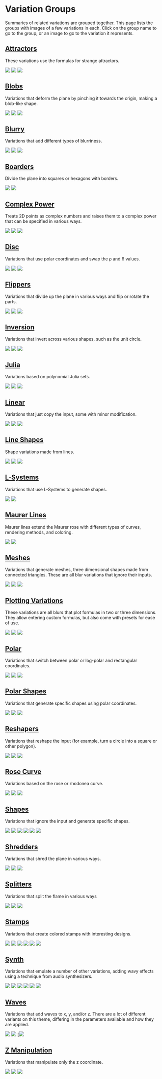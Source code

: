 # Variation Groups

Summaries of related variations are grouped together. This page lists the groups with images of a few variations in each. Click on the group name to go to the group, or an image to go to the variation it represents.

## [Attractors](attractors/attractors.md#Attractors)

These variations use the formulas for strange attractors.

[![](attractors/clifford-1.png)](attractors/attractors.md#clifford_js) [![](attractors/hopalong-1.png)](attractors/attractors.md#hopalong) [![](attractors/threeply-1.png)](attractors/attractors.md#threeply)

## [Blobs](blobs/blobs.md#Blobs)
Variations that deform the plane by pinching it towards the origin, making a blob-like shape.

[![](blobs/blob-1.png)](blobs/blobs.md#blob) [![](blobs/flower_db-1.png)](blobs/blobs.md#flower_db) [![](blobs/rose-1.png)](blobs/blobs.md#rose)

## [Blurry](blurry/blurry.md#Blurry)
Variations that add different types of blurriness.

[![](blurry/blur_zoom-1.png)](blurry/blurry.md#blur_zoom) [![](blurry/exblur-1.png)](blurry/blurry.md#exblur) [![](blurry/radial_blur-1.png)](blurry/blurry.md#radial_blur)

## [Boarders](boarders/boarders.md#Boarders)

Divide the plane into squares or hexagons with borders.

[![](boarders/boarders2-1.png)](boarders/boarders.md#boarders2--pre_boarders2) [![](boarders/xtrb-1.png)](boarders/boarders.md#xtrb)

## [Complex Power](cpow/cpow.md#Complex-Power)

Treats 2D points as complex numbers and raises them to a complex power that can be specified in various ways.

[![](cpow/cpow-1.png)](cpow/cpow.md#cpow) [![](cpow/cpow3-1.png)](cpow/cpow.md#cpow3) [![](cpow/escher-1.png)](cpow/cpow.md#escher)

## [Disc](disc/disc.md#Disc)

Variations that use polar coordinates and swap the ρ and θ values.

[![](disc/disc-1.png)](disc/disc.md#disc-1) [![](disc/edisc-1.png)](disc/disc.md#edisc) [![](disc/idisc-1.png)](disc/disc.md#idisc)

## [Flippers](filppers/flippers.md#Flippers)
Variations that divide up the plane in various ways and flip or rotate the parts.

[![](flippers/fan2-1.png)](flippers/flippers.md#fan2) [![](flippers/lazysensen-1.png)](flippers/flippers.md#lazysensen) [![](flippers/scrambly-1.png)](flippers/flippers.md#scrambly)

## [Inversion](inversion/inversion.md#Inversion)

Variations that invert across various shapes, such as the unit circle.

[![](inversion/d_spherical-1.png)](inversion/inversion.md#d_spherical) [![](inversion/octagon-2.png)](inversion/inversion.md#octagon) [![](inversion/spherical-1.png)](inversion/inversion.md#spherical)

## [Julia](julia/julia.md#Julia)

Variations based on polynomial Julia sets.

[![](julia/eJulia-1.png)](julia/julia.md#eJulia) [![](julia/julian-1.png)](julia/julia.md#julian) [![](julia/juliaNab-1.png)](julia/julia.md#juliaNab)

## [Linear](linear/linear.md#Linear)

Variations that just copy the input, some with minor modification.

[![](linear/dc_linear-1.png)](linear/linear.md#dc_linear) [![](linear/linear-1.png)](linear/linear.md#linear-1) [![](linear/linearT-1.png)](linear/linear.md#linearT)

## [Line Shapes](lineshapes/lineshapes.md#Line-shapes)

Shape variations made from lines.

[![](lineshapes/harmonograph_js-1.png)](lineshapes/lineshapes.md#harmonograph_js) [![](lineshapes/hilbert_js-1.png)](lineshapes/lineshapes.md#hilbert_js) [![](lineshapes/spirograph-1.png)](lineshapes/lineshapes.md#spirograph) 

## [L-Systems](lsystems/lsystems.md#L-Systems)

Variations that use L-Systems to generate shapes.

[![](lsystems/lsystem-1.png)](lsystems/lsystems.md#lsystem_js) [![](lsystems/lsystem3D-1.png)](lsystems/lsystems.md#lsystem3D_js)

## [Maurer Lines](maurerlines/maurerlines.md#Maurer-Lines)

Maurer lines extend the Maurer rose with different types of curves, rendering methods, and coloring.

[![](maurerlines/maurer_lines-1.png)](maurerlines/maurerlines.md#maurer_lines) [![](maurerlines/maurer_lines-2.png)](maurerlines/maurerlines.md#maurer_lines)

## [Meshes](meshes/meshes.md#Meshes)
Variations that generate meshes, three dimensional shapes made from connected triangles. These are all blur variations that ignore their inputs.

[![](meshes/obj_mesh_primitive_wf-1.png)](meshes/meshes.md#obj_mesh_primitive_wf) [![](meshes/sattractor3D-1.png)](meshes/meshes.md#sattractor3D) [![](meshes/terrain3D-1.png)](meshes/meshes.md#terrain3D)

## [Plotting Variations](plotting/plotting.md#Plotting-variations)

These variations are all blurs that plot formulas in two or three dimensions. They allow entering custom formulas, but also come with presets for ease of use.

[![](plotting/isosfplot3d-1.png)](plotting/plotting.md#isosfplot3d_wf) [![](plotting/parplot2d-2.png)](plotting/plotting.md#parplot2d_wf) [![](plotting/polarplot3d-1.png)](plotting/plotting.md#polarplot3d_wf)

## [Polar](polar/polar.md#Polar)

Variations that switch between polar or log-polar and rectangular coordinates.

[![](polar/polar-1.png)](polar/polar.md#polar-1) [![](polar/polar2-2.png)](polar/polar.md#polar2) [![](polar/unpolar-2.png)](polar/polar.md#unpolar)

## [Polar Shapes](polarshapes/polarshapes.md#Half-Blurs)
Variations that generate specific shapes using polar coordinates.

[![](polarshapes/cannabiscurve-1.png)](polarshapes/polarshapes.md#cannabiscurve_wf) [![](polarshapes/cloverleaf-1.png)](polarshapes/polarshapes.md#cloverleaf_wf) [![](polarshapes/shape-2.png)](polarshapes/polarshapes.md#shape)

## [Reshapers](reshapers/reshapers.md#Reshapers)

Variations that reshape the input (for example, turn a circle into a square or other polygon).

[![](reshapers/circlize2-1.png)](reshapers/reshapers.md#circlize2) [![](reshapers/ngon-1.png)](reshapers/reshapers.md#ngon) [![](reshapers/super_shape-1.png)](reshapers/reshapers.md#super_shape)

## [Rose Curve](rosecurve/rosecurve.md#Variations-Based-on-the-Rose-Curve)

Variations based on the rose or rhodonea curve.

[![](rosecurve/flower-1.png)](rosecurve/rosecurve.md#flower) [![](rosecurve/maurer_rose-2.png)](rosecurve/rosecurve.md#maurer_rose) [![](rosecurve/rhodonea-1.png)](rosecurve/rosecurve.md#rhodonea)

## [Shapes](shapes/shapes.md#Shapes)

Variations that ignore the input and generate specific shapes.

[![](shapes/blur-1.png)](shapes/shapes.md#blur) [![](shapes/nblur-1.png)](shapes/shapes.md#nBlur) [![](shapes/primitives_wf-1.png)](shapes/shapes.md#primitives_wf) [![](shapes/starblur-1.png)](shapes/shapes.md#starblur) [![](shapes/superShape3d-1.png)](shapes/shapes.md#superShape3d) [![](shapes/waveblur-1.png)](shapes/shapes.md#waveblur_wf)

## [Shredders](shredders/shredders.md#Shredders)

Variations that shred the plane in various ways.

[![](shredders/checks-1.png)](shredders/shredders.md#checks) [![](shredders/shredlin-1.png)](shredders/shredders.md#shredlin) [![](shredders/shredrad-1.png)](shredders/shredders.md#shredrad)

## [Splitters](splitters/splitters.md#Splitters)

Variations that split the flame in various ways

[![](splitters/circus-1.png)](splitters/splitters.md#circus) [![](splitters/corners-1.png)](splitters/splitters.md#corners) [![](splitters/spligon-1.png)](splitters/splitters.md#spligon)

## [Stamps](stamps/stamps#Stamps)

Variations that create colored stamps with interesting designs.

[![](stamps/dc_glypho-1.png)](stamps/stamps.md#dc_glypho) [![](stamps/dc_inversion-1.png)](stamps/stamps.md#dc_inversion) [![](stamps/dc_mandala-1.png)](stamps/stamps.md#dc_mandala) [![](stamps/dc_warping-1.png)](stamps/stamps.md#dc_warping) [![](stamps/glsl_circuits-1.png)](stamps/stamps.md#glsl_circuits) [![](stamps/glsl_mandelbox2D-1.png)](stamps/stamps.md#glsl_mandelbox2D)


## [Synth](synth/synth.md#Synth)

Variations that emulate a number of other variations, adding wavy effects using a technique from audio synthesizers.

[![](synth/synth-1.png)](synth/synth.md#synth-v2) [![](synth/synth-2.png)](synth/synth.md#synth-v2) [![](synth/synth-7.png)](synth/synth.md#synth-v2) [![](synth/synth-14.png)](synth/synth.md#synth-v2) [![](synth/synth-19.png)](synth/synth.md#synth-v2) [![](synth/synth-1007.png)](synth/synth.md#synth-v2)

## [Waves](waves/waves.md#Waves)

Variations that add waves to x, y, and/or z. There are a lot of different variants on this theme, differing in the parameters available and how they are applied.

[![](waves/vibration2-1.png)](waves/waves.md#vibration2) [![](waves/waves2-1.png)](waves/waves.md#waves2) [[![](waves/waves23-1.png)](waves/waves.md#waves23)

## [Z Manipulation](zmanip/zmanip.md#Z-Manipulation)
Variations that manipulate only the z coordinate.

[![](zmanip/extrude-1.png)](zmanip/zmanip.md#extrude) [![](zmanip/inflateZ_3-1.png)](zmanip/zmanip.md#inflateZ_3) [![](zmanip/inflateZ_4-1.png)](zmanip/zmanip.md#inflateZ_4)
